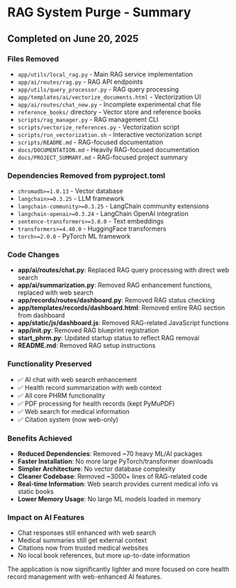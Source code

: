 # RAG System Purge - Summary

## Completed on June 20, 2025

### Files Removed
- `app/utils/local_rag.py` - Main RAG service implementation
- `app/ai/routes/rag.py` - RAG API endpoints
- `app/utils/query_processor.py` - RAG query processing
- `app/templates/ai/vectorize_documents.html` - Vectorization UI
- `app/ai/routes/chat_new.py` - Incomplete experimental chat file
- `reference_books/` directory - Vector store and reference books
- `scripts/rag_manager.py` - RAG management CLI
- `scripts/vectorize_references.py` - Vectorization script
- `scripts/run_vectorization.sh` - Interactive vectorization script
- `scripts/README.md` - RAG-focused documentation
- `docs/DOCUMENTATION.md` - Heavily RAG-focused documentation
- `docs/PROJECT_SUMMARY.md` - RAG-focused project summary

### Dependencies Removed from pyproject.toml
- `chromadb>=1.0.13` - Vector database
- `langchain>=0.3.25` - LLM framework
- `langchain-community>=0.3.25` - LangChain community extensions
- `langchain-openai>=0.3.24` - LangChain OpenAI integration
- `sentence-transformers>=3.0.0` - Text embeddings
- `transformers>=4.40.0` - HuggingFace transformers
- `torch>=2.0.0` - PyTorch ML framework

### Code Changes
- **app/ai/routes/chat.py**: Replaced RAG query processing with direct web search
- **app/ai/summarization.py**: Removed RAG enhancement functions, replaced with web search
- **app/records/routes/dashboard.py**: Removed RAG status checking
- **app/templates/records/dashboard.html**: Removed entire RAG section from dashboard
- **app/static/js/dashboard.js**: Removed RAG-related JavaScript functions
- **app/__init__.py**: Removed RAG blueprint registration
- **start_phrm.py**: Updated startup status to reflect RAG removal
- **README.md**: Removed RAG setup instructions

### Functionality Preserved
- ✅ AI chat with web search enhancement
- ✅ Health record summarization with web context
- ✅ All core PHRM functionality
- ✅ PDF processing for health records (kept PyMuPDF)
- ✅ Web search for medical information
- ✅ Citation system (now web-only)

### Benefits Achieved
- **Reduced Dependencies**: Removed ~70 heavy ML/AI packages
- **Faster Installation**: No more large PyTorch/transformer downloads
- **Simpler Architecture**: No vector database complexity
- **Cleaner Codebase**: Removed ~3000+ lines of RAG-related code
- **Real-time Information**: Web search provides current medical info vs static books
- **Lower Memory Usage**: No large ML models loaded in memory

### Impact on AI Features
- Chat responses still enhanced with web search
- Medical summaries still get external context
- Citations now from trusted medical websites
- No local book references, but more up-to-date information

The application is now significantly lighter and more focused on core health record management with web-enhanced AI features.
